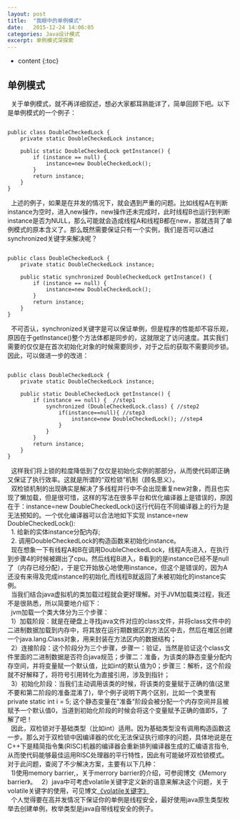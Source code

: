 ```yaml
---
layout: post
title:  "我眼中的单例模式"
date:   2015-12-24 14:06:05
categories: Java设计模式
excerpt: 单例模式深探索
---
```


* content
{:toc}


## 单例模式
  &nbsp;&nbsp;关于单例模式，就不再详细叙述，想必大家都耳熟能详了，简单回顾下吧。以下是单例模式的一个例子：

```

public class DoubleCheckedLock {  
    private static DoubleCheckedLock instance;    

    public static DoubleCheckedLock getInstance() {    
        if (instance == null) {    
            instance=new DoubleCheckedLock();  
        }    
        return instance;    
    }    
}

```

  &nbsp;&nbsp;上述的例子，如果是在并发的情况下，就会遇到严重的问题。比如线程A在判断instance为空时，进入new操作，new操作还未完成时，此时线程B也运行到判断instance是否为NULL，那么可能就会造成线程A和线程B都在new，那就违背了单例模式的原本含义了。那么既然需要保证只有一个实例，我们是否可以通过synchronized关键字来解决呢？

```

public class DoubleCheckedLock {  
    private static DoubleCheckedLock instance;    
        
    public static synchronized DoubleCheckedLock getInstance() {    
        if (instance == null) {    
            instance=new DoubleCheckedLock();  
        }    
        return instance;    
    }    
}  

```

  &nbsp;&nbsp;不可否认，synchronized关键字是可以保证单例，但是程序的性能却不容乐观，原因在于getInstance()整个方法体都是同步的，这就限定了访问速度。其实我们需要的仅仅是在首次初始化对象的时候需要同步，对于之后的获取不需要同步锁。因此，可以做进一步的改进：

```

public class DoubleCheckedLock {  
    private static DoubleCheckedLock instance;    

    public static DoubleCheckedLock getInstance() {    
        if (instance == null) {  //step1  
            synchronized (DoubleCheckedLock.class) { //step2  
                if(instance==null){ //step3  
                    instance=new DoubleCheckedLock(); //step4  
                }  
            }  
        }    
        return instance;    
    }    
}  

```

  &nbsp;&nbsp;这样我们将上锁的粒度降低到了仅仅是初始化实例的那部分，从而使代码即正确又保证了执行效率。这就是所谓的“双检锁”机制（顾名思义）。<br/>
  &nbsp;&nbsp;双检锁机制的出现确实是解决了多线程并行中不会出现重复new对象，而且也实现了懒加载，但是很可惜，这样的写法在很多平台和优化编译器上是错误的，原因在于：instance=new DoubleCheckedLock()这行代码在不同编译器上的行为是无法预知的。一个优化编译器可以合法地如下实现 instance=new DoubleCheckedLock():<br/>
  &nbsp;&nbsp;1. 给新的实体instance分配内存;<br/>
  &nbsp;&nbsp;2. 调用DoubleCheckedLock的构造函数来初始化instance。<br/>
  &nbsp;&nbsp;现在想象一下有线程A和B在调用DoubleCheckedLock，线程A先进入，在执行到步骤4的时候被踢出了cpu。然后线程B进入，B看到的是instance已经不是null了（内存已经分配），于是它开始放心地使用instance，但这个是错误的，因为A还没有来得及完成instance的初始化,而线程B就返回了未被初始化的instance实例。<br/>
  &nbsp;&nbsp;当我们结合java虚拟机的类加载过程就会更好理解。对于JVM加载类过程，我还不是很熟悉，所以简要地介绍下：<br/>
  &nbsp;&nbsp;jvm加载一个类大体分为三个步骤：<br/>
  &nbsp;&nbsp;1）加载阶段：就是在硬盘上寻找java文件对应的class文件，并将class文件中的二进制数据加载到内存中，将其放在运行期数据区的方法区中去，然后在堆区创建一个java.lang.Class对象，用来封装在方法区内的数据结构；<br/>
  &nbsp;&nbsp;2）连接阶段：这个阶段分为三个步骤，步骤一：验证，当然是验证这个class文件里面的二进制数据是否符合java规范；步骤二：准备，为该类的静态变量分配内存空间，并将变量赋一个默认值，比如int的默认值为0；步骤三：解析，这个阶段就不好解释了，将符号引用转化为直接引用，涉及到指针；<br/>
  &nbsp;&nbsp;3）初始化阶段：当我们主动调用该类的时候，将该类的变量赋于正确的值(这里不要和第二阶段的准备混淆了)，举个例子说明下两个区别，比如一个类里有private static int i = 5; 这个静态变量在"准备"阶段会被分配一个内存空间并且被赋予一个默认值0，当道到初始化阶段的时候会将这个变量赋予正确的值即5，了解了吧！<br/>
  &nbsp;&nbsp;因此，双检锁对于基础类型（比如int）适用。因为基础类型没有调用构造函数这一步。那么对于双检锁中因编译器的优化无法保证执行顺序的问题，具体地说是在C++下是精简指令集(RISC)机器的编译器会重新排列编译器生成的汇编语言指令,从而使代码能够最佳运用RISC处理器的平行特性，因此有可能破坏双检锁模式。对于此问题，查阅了不少解决方案，主要有以下几种：<br/>
  &nbsp;&nbsp;1)使用memory barrier,，关于merrory barrier的介绍，可参阅博文《Memory barrier》。
  &nbsp;&nbsp;2）java中可考虑volatile关键字定义新的语意来解决这个问题，关于volatile关键字的使用，可见博文[《volatile关键字》](http://blog.csdn.net/maritimesun/article/details/7838838) <br/>
  &nbsp;&nbsp;个人觉得要在高并发情况下保证你的单例是线程安全，最好使用java原生类型枚举去创建单例，枚举类型是java自带线程安全的例子。
